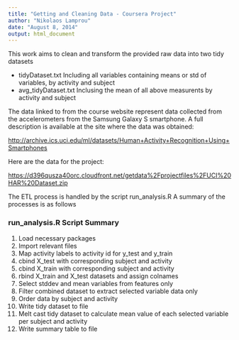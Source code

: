 ```yaml
---
title: "Getting and Cleaning Data - Coursera Project"
author: "Nikolaos Lamprou"
date: "August 8, 2014"
output: html_document
---
```

This work aims to clean and transform the provided raw data into two tidy datasets
- tidyDataset.txt   Including all variables containing means or std of variables, by activity and subject
- avg_tidyDataset.txt   Inclusing the mean of all above measurents by activity and subject

The data linked to from the course website represent data collected from the accelerometers from the Samsung Galaxy S smartphone. A full description is available at the site where the data was obtained:

<http://archive.ics.uci.edu/ml/datasets/Human+Activity+Recognition+Using+Smartphones>

Here are the data for the project:

<https://d396qusza40orc.cloudfront.net/getdata%2Fprojectfiles%2FUCI%20HAR%20Dataset.zip>

The ETL process is handled by the script run_analysis.R
A summary of the processes is as follows

### run_analysis.R Script Summary

1. Load necessary packages
2. Import relevant files
3. Map activity labels to activity id for y_test and y_train
4. cbind X_test with corresponding subject and activity
5. cbind X_train with corresponding subject and activity
6. rbind X_train and X_test datasets and assign colnames
7. Select stddev and mean variables from features only
8. Filter combined dataset to extract selected variable data only
9. Order data by subject and activity
10. Write tidy dataset to file
11. Melt cast tidy dataset to calculate mean value of each selected variable per subject and activity
11. Write summary table to file
